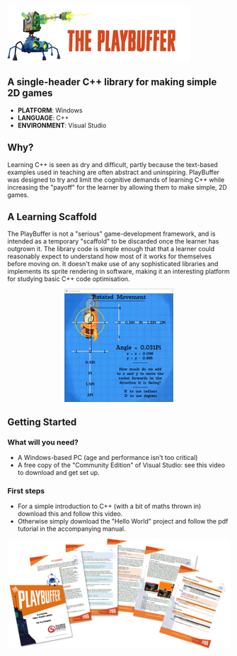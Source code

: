 
![](/.github/images/playbuffer_title.png)
## A single-header C++ library for making simple 2D games 
* **PLATFORM**: Windows
* **LANGUAGE**: C++
* **ENVIRONMENT**: Visual Studio

## Why?
Learning C++ is seen as dry and difficult, partly because the text-based examples used in teaching are often abstract and uninspiring. PlayBuffer was designed to try and limit the cognitive demands of learning C++ while increasing the "payoff" for the learner by allowing them to make simple, 2D games.

## A Learning Scaffold
The PlayBuffer is not a "serious" game-development framework, and is intended as a temporary "scaffold" to be discarded once the learner has outgrown it. The library code  is simple enough that that a learner could reasonably expect to understand how most of it works for themselves before moving on. It doesn't make use of any sophisticated libraries and implements its sprite rendering in software, making it an interesting platform for studying basic C++ code optimisation. 

<p align="center">
  <img src="/.github/images/rocket.gif">
</p>

## Getting Started

### What will you need?
- A Windows-based PC (age and performance isn't too critical)
- A free copy of the "Community Edition" of Visual Studio: see this video to download and get set up.

### First steps
- For a simple introduction to C++ (with a bit of maths thrown in) download this and follow this video.
- Otherwise simply download the "Hello World" project and follow the pdf tutorial in the accompanying manual.


![](/.github/images/manual.png)


